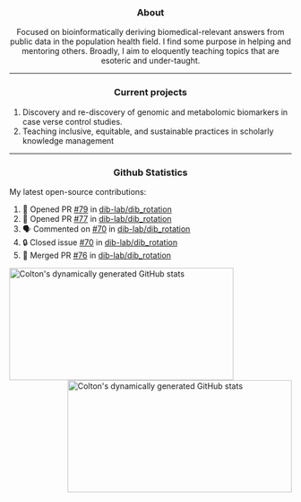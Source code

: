 <!--
Inspiration derived from:
1. https://zzetao.github.io/awesome-github-profile/
2. https://github.com/spcanelon
3. https://github.com/tallguyjenks

Tools used:
1. https://github.com/anuraghazra/github-readme-stats
2. https://github.com/jamesgeorge007/github-activity-readme
3. https://github.com/topics/profile-readme
-->

<h3 align="center">About</h3>

<p align="center">
Focused on bioinformatically deriving biomedical-relevant answers from public data in the population health field. 
I find some purpose in helping and mentoring others. Broadly, I aim to eloquently teaching topics that are esoteric and under-taught.
</p>

---

<h3 align="center">Current projects</h3>

1. Discovery and re-discovery of genomic and metabolomic biomarkers in case verse control studies.
2. Teaching inclusive, equitable, and sustainable practices in scholarly knowledge management

---

<h3 align="center">Github Statistics</h3>

My latest open-source contributions:

<!--START_SECTION:activity-->
1. 💪 Opened PR [#79](https://github.com/dib-lab/dib_rotation/pull/79) in [dib-lab/dib_rotation](https://github.com/dib-lab/dib_rotation)
2. 💪 Opened PR [#77](https://github.com/dib-lab/dib_rotation/pull/77) in [dib-lab/dib_rotation](https://github.com/dib-lab/dib_rotation)
3. 🗣 Commented on [#70](https://github.com/dib-lab/dib_rotation/issues/70#issuecomment-1924683571) in [dib-lab/dib_rotation](https://github.com/dib-lab/dib_rotation)
4. 🔒 Closed issue [#70](https://github.com/dib-lab/dib_rotation/issues/70) in [dib-lab/dib_rotation](https://github.com/dib-lab/dib_rotation)
5. 🎉 Merged PR [#76](https://github.com/dib-lab/dib_rotation/pull/76) in [dib-lab/dib_rotation](https://github.com/dib-lab/dib_rotation)
<!--END_SECTION:activity-->

<a href="https://github.com/ccbaumler">
  <img height="200" width=400 align="left" alt="Colton's dynamically generated GitHub stats" src="https://github-readme-stats.vercel.app/api?username=ccbaumler&show_icons=true&title_color=434d58&icon_color=fa8072&ring_color=ba55d3"/>
</a>
<a href="https://github.com/ccbaumler">
  <img height="200" width=400 align="right" alt="Colton's dynamically generated GitHub stats" src="https://github-readme-stats.vercel.app/api/top-langs/?username=ccbaumler&layout=compact&langs_count=6&card_width=320&title_color=434d58&hide=Standard%20ML,%20TeX,%20Jupyter%20Notebook" />
</a>

